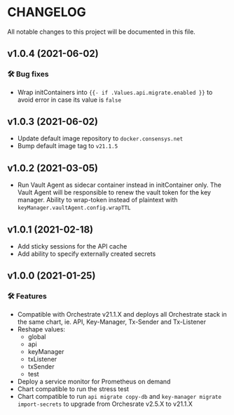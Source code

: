 # CHANGELOG

All notable changes to this project will be documented in this file.

## v1.0.4 (2021-06-02)
### 🛠 Bug fixes
 * Wrap initContainers into `{{- if .Values.api.migrate.enabled }}` to avoid error in case its value is `false`

## v1.0.3 (2021-06-02)

 * Update default image repository to `docker.consensys.net`
 * Bump default image tag to `v21.1.5`
  
## v1.0.2 (2021-03-05)

 * Run Vault Agent as sidecar container instead in initContainer only. The Vault Agent will be responsible to renew the vault token for the key manager. Ability to wrap-token instead of plaintext with `keyManager.vaultAgent.config.wrapTTL`


## v1.0.1 (2021-02-18)

 * Add sticky sessions for the API cache
 * Add ability to specify externally created secrets

## v1.0.0 (2021-01-25)

### 🛠 Features
 * Compatible with Orchestrate v21.1.X and deploys all Orchestrate stack in the same chart, ie. API, Key-Manager, Tx-Sender and Tx-Listener
 * Reshape values:
   * global
   * api
   * keyManager
   * txListener
   * txSender
   * test
 * Deploy a service monitor for Prometheus on demand
 * Chart compatible to run the stress test
 * Chart compatible to run `api migrate copy-db` and `key-manager migrate import-secrets` to upgrade from Orchesrate v2.5.X to v21.1.X

